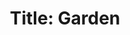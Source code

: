 ---
pid: mx21
title: 'Title: Garden'
location_transcription: 
coordinates: "[-75.225392292474, 39.952615586328]"
zipcode: 
gen_neighborhood: 
neighborhood: 
outside_phl: 
age: '8'
age_range: 6-13
instagram: 
image_file_name: mx_21.jpg
proposal_transcription: 
topic: Environment
topic_summary: '0'
type: Garden
keywords_other: 
credit: Sunae
image_labels: Three flowers under a sun.
twitter: 
facebook: 
permalink: "/monuments/mx21/"
layout: item-page
---